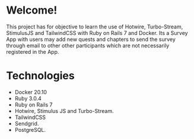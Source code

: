 # Welcome!

This project has for objective to learn the use of Hotwire, Turbo-Stream, StimulusJS and TailwindCSS with Ruby on Rails 7 and Docker. Its a Survey App with users may add new quests and chapters to send the survey through email to other other participants which are not necessarily registered in the App.

# Technologies

- Docker 20.10
- Ruby 3.0.4
- Ruby on Rails 7
- Hotwire, Stimulus JS and Turbo-Stream.
- TailwindCSS
- Sendgrid.
- PostgreSQL.


